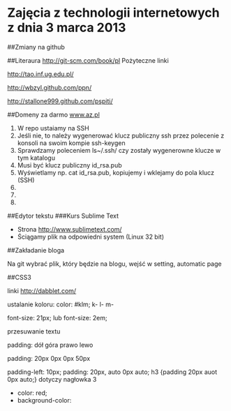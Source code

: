 # Zajęcia z technologii internetowych z dnia 3 marca 2013

##Zmiany na github

##Literaura http://git-scm.com/book/pl
Pożyteczne linki

http://tao.inf.ug.edu.pl/

http://wbzyl.github.com/ppn/

http://stallone999.github.com/pspiti/

##Domeny za darmo
www.az.pl


1. W repo ustaiamy na SSH
2. Jeśli nie, to należy wygenerować klucz publiczny ssh przez polecenie z konsoli na swoim kompie ssh-keygen
3. Sprawdzamy poleceniem ls~/.ssh/ czy zostały wygenerowne klucze w tym katalogu
4. Musi być klucz publiczny id_rsa.pub
5. Wyświetlamy np. cat id_rsa.pub, kopiujemy i wklejamy do pola klucz (SSH)
6. 
7. 
8. 



##Edytor tekstu
###Kurs Sublime Text
* Strona http://www.sublimetext.com/
* Ściągamy plik na odpowiedni system (Linux 32 bit)
 
##Zakładanie bloga

Na git wybrać plik, który będzie na blogu, wejść w setting, automatic page


##CSS3

linki
http://dabblet.com/

ustalanie koloru:
color: #klm;
k-
l-
m-

font-size: 21px;   lub font-size: 2em;

przesuwanie textu

padding: dół góra prawo lewo

padding: 20px 0px 0px 50px

padding-left: 10px;
padding: 20px, auto 0px auto;
h3 {padding 20px auot 0px auto;}    dotyczy nagłowka 3

* color: red;
* background-color: 
